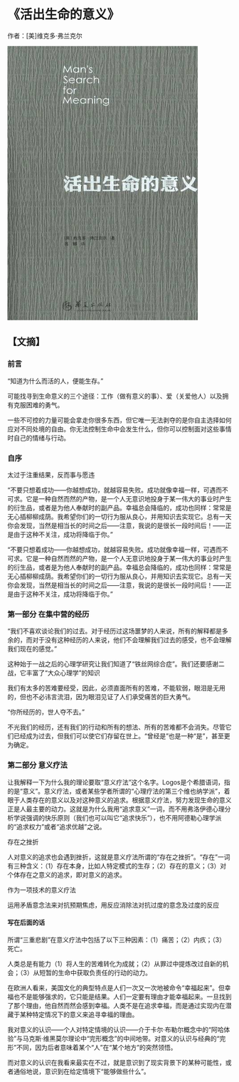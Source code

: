# 《活出生命的意义》

作者：[美]维克多·弗兰克尔

![](./src/20250802145844.jpg)
## 【文摘】
### 前言

“知道为什么而活的人，便能生存。”

可能找寻到生命意义的三个途径：工作（做有意义的事）、爱（关爱他人）以及拥有克服困难的勇气。

一些不可控的力量可能会拿走你很多东西，但它唯一无法剥夺的是你自主选择如何应对不同处境的自由。你无法控制生命中会发生什么，但你可以控制面对这些事情时自己的情绪与行动。

### 自序

太过于注重结果，反而事与愿违

“不要只想着成功——你越想成功，就越容易失败。成功就像幸福一样，可遇而不可求。它是一种自然而然的产物，是一个人无意识地投身于某一伟大的事业时产生的衍生品，或者是为他人奉献时的副产品。幸福总会降临的，成功也同样：常常是无心插柳柳成荫。我希望你们的一切行为服从良心，并用知识去实现它。总有一天你会发现，当然是相当长的时间之后——注意，我说的是很长一段时间后！——正是由于这种不关注，成功将降临于你。”

“不要只想着成功——你越想成功，就越容易失败。成功就像幸福一样，可遇而不可求。它是一种自然而然的产物，是一个人无意识地投身于某一伟大的事业时产生的衍生品，或者是为他人奉献时的副产品。幸福总会降临的，成功也同样：常常是无心插柳柳成荫。我希望你们的一切行为服从良心，并用知识去实现它。总有一天你会发现，当然是相当长的时间之后——注意，我说的是很长一段时间后！——正是由于这种不关注，成功将降临于你。”

### 第一部分 在集中营的经历


“我们不喜欢谈论我们的过去。对于经历过这场噩梦的人来说，所有的解释都是多余的，而对于没有这种经历的人来说，他们不会理解我们过去的感受，也不会理解我们现在的感觉。”

这种始于一战之后的心理学研究让我们知道了“铁丝网综合症”。我们还要感谢二战，它丰富了“大众心理学”的知识

我们有太多的苦难要经受，因此，必须直面所有的苦难，不能软弱，眼泪是无用的，但也不必讳言流泪，因为眼泪见证了人们承受痛苦的巨大勇气。

“你所经历的，世人夺不去。”

不光我们的经历，还有我们的行动和所有的想法、所有的苦难都不会消失。尽管它们已经成为过去，但我们可以使它们存留在世上。“曾经是”也是一种“是”，甚至更为确定。

### 第二部分 意义疗法

让我解释一下为什么我的理论要取“意义疗法”这个名字。Logos是个希腊语词，指的是“意义”。意义疗法，或者某些学者所谓的“心理疗法的第三个维也纳学派”，着眼于人类存在的意义以及对这种意义的追求。根据意义疗法，努力发现生命的意义正是人最主要的动力。这就是为什么我用“追求意义”一词，而不用弗洛伊德心理分析学说强调的快乐原则（我们也可以叫它“追求快乐”），也不用阿德勒心理学派的“追求权力”或者“追求优越”之说。

存在之挫折

人对意义的追求也会遇到挫折，这就是意义疗法所谓的“存在之挫折”。“存在”一词有三种含义：（1）存在本身，比如人特定模式的生存；（2）存在的意义；（3）对个体存在之意义的追求，即对意义的追求。

作为一项技术的意义疗法

运用矛盾意念法来对抗预期焦虑，用反应消除法对抗过度的意念及过度的反应

#### 写在后面的话

所谓“三重悲剧”在意义疗法中包括了以下三种因素：（1）痛苦；（2）内疚；（3）死亡。

人类总是有能力（1）将人生的苦难转化为成就；（2）从罪过中提炼改过自新的机会；（3）从短暂的生命中获取负责任的行动的动力。

在欧洲人看来，美国文化的典型特点是人们一次又一次地被命令“幸福起来”。但幸福也不是能够强求的，它只能是结果。人们一定要有理由才能幸福起来。一旦找到了那个理由，他自然而然会感到幸福。人类不是在追求幸福，而是通过实现内在潜藏于某种特定情况下的意义来追寻幸福的理由。

我对意义的认识——个人对特定情境的认识——介于卡尔·布勒尔概念中的“阿哈体验”与马克斯·维黑莫尔理论中“完形概念”的中间地带。对意义的认识与经典的“完形”不同，因为后者意味着某个“人”在“某个地方”的突然领悟。

而对意义的认识在我看来最实在不过，就是意识到了现实背景下的某种可能性，或者通俗地说，意识到在给定情境下“能够做些什么”。

